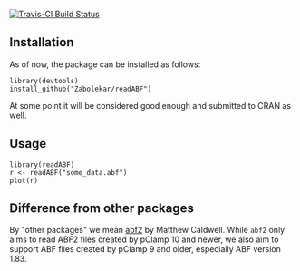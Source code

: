 [![Travis-CI Build Status](https://travis-ci.org/Zabolekar/abfReader.svg?branch=master)](https://travis-ci.org/Zabolekar/abfReader)

## Installation

As of now, the package can be installed as follows:

```
library(devtools)
install_github("Zabolekar/readABF")
```

At some point it will be considered good enough and submitted to CRAN as well.

## Usage

```
library(readABF)
r <- readABF("some_data.abf")
plot(r)
```

## Difference from other packages

By "other packages" we mean [abf2](https://cran.r-project.org/web/packages/abf2/index.html) by Matthew Caldwell. While `abf2` only aims to read ABF2 files created by pClamp 10 and newer, we also aim to support ABF files created by pClamp 9 and older, especially ABF version 1.83.
